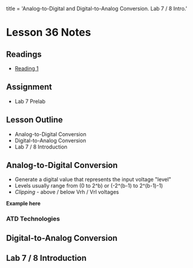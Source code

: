 title = 'Analog-to-Digital and Digital-to-Analog Conversion. Lab 7 / 8 Intro.'

# Lesson 36 Notes

## Readings
- [Reading 1](/path/to/reading)

## Assignment
- Lab 7 Prelab

## Lesson Outline
- Analog-to-Digital Conversion
- Digital-to-Analog Conversion
- Lab 7 / 8 Introduction

## Analog-to-Digital Conversion

- Generate a digital value that represents the input voltage "level"
- Levels usually range from (0 to 2^b) or (-2^(b-1) to 2^(b-1)-1)
- *Clipping* - above / below Vrh / Vrl voltages

**Example here**

### ATD Technologies

## Digital-to-Analog Conversion

## Lab 7 / 8 Introduction
